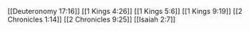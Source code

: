 [[Deuteronomy 17:16]]
[[1 Kings 4:26]]
[[1 Kings 5:6]]
[[1 Kings 9:19]]
[[2 Chronicles 1:14]]
[[2 Chronicles 9:25]]
[[Isaiah 2:7]]
